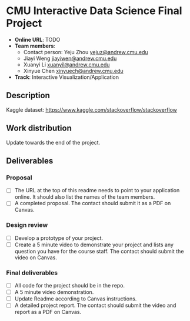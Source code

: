 # CMU Interactive Data Science Final Project

* **Online URL**: TODO
* **Team members**:
  * Contact person: Yeju Zhou yejuz@andrew.cmu.edu
  * Jiayi Weng jiayiwen@andrew.cmu.edu
  * Xuanyi Li xuanyil@andrew.cmu.edu
  * Xinyue Chen xinyuech@andrew.cmu.edu
* **Track**: Interactive Visualization/Application

## Description

Kaggle dataset: https://www.kaggle.com/stackoverflow/stackoverflow

## Work distribution

Update towards the end of the project.

## Deliverables

### Proposal

- [ ] The URL at the top of this readme needs to point to your application online. It should also list the names of the team members.
- [ ] A completed proposal. The contact should submit it as a PDF on Canvas.

### Design review

- [ ] Develop a prototype of your project.
- [ ] Create a 5 minute video to demonstrate your project and lists any question you have for the course staff. The contact should submit the video on Canvas.

### Final deliverables

- [ ] All code for the project should be in the repo.
- [ ] A 5 minute video demonstration.
- [ ] Update Readme according to Canvas instructions.
- [ ] A detailed project report. The contact should submit the video and report as a PDF on Canvas.
